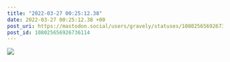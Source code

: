 ```yaml
---
title: "2022-03-27 00:25:12.38"
date: 2022-03-27 00:25:12.38 +00
post_uri: https://mastodon.social/users/gravely/statuses/108025656926736114
post_id: 108025656926736114
---
```




![](/images/108025656863836193.jpg)

